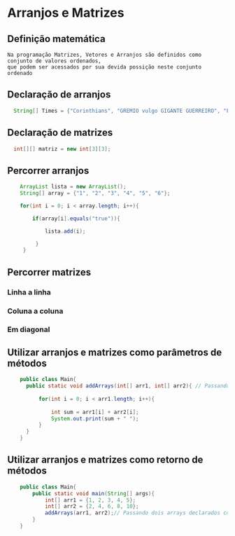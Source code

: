 # Arranjos e Matrizes

  ## Definição matemática
  
    Na programação Matrizes, Vetores e Arranjos são definidos como conjunto de valores ordenados, 
    que podem ser acessados por sua devida possição neste conjunto ordenado
  
  ## Declaração de arranjos
  
  ```java
    String[] Times = {"Corinthians", "GREMIO vulgo GIGANTE GUERREIRO", "Flamengo", "Vasco"};
  ```
  
  ## Declaração de matrizes
  
  ```java
    int[][] matriz = new int[3][3];
  ```

  ## Percorrer arranjos
  
  ```java
      ArrayList lista = new ArrayList();
      String[] array = {"1", "2", "3", "4", "5", "6"};

      for(int i = 0; i < array.length; i++){

          if(array[i].equals("true")){

              lista.add(i);

           }
       }
  ```
  
  ## Percorrer matrizes
  
  ### Linha a linha
  
  ### Coluna a coluna
  
  ### Em diagonal

  ## Utilizar arranjos e matrizes como parâmetros de métodos
  
  ```java
      public class Main{
        public static void addArrays(int[] arr1, int[] arr2){ // Passando dois arrays na declaração do método i[] demonstra que é um array
        
            for(int i = 0; i < arr1.length; i++){
            
                int sum = arr1[i] + arr2[i];
                System.out.print(sum + " ");
            }
        }
      }
  ```
  
  ## Utilizar arranjos e matrizes como retorno de métodos
  
  ```java
      public class Main{
          public static void main(String[] args){
              int[] arr1 = {1, 2, 3, 4, 5};
              int[] arr2 = {2, 4, 6, 8, 10};
              addArrays(arr1, arr2);// Passando dois arrays declarados como parâmetros para chamar o método
          }
      }
  ```
  

